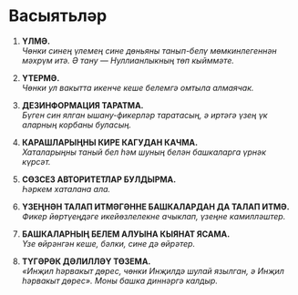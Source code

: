 # Васыятьләр

1. **ҮЛМӘ.**  
    *Чөнки синең үлемең сине дөньяны танып-белү мөмкинлегеннән мәхрүм итә. Ә тану — Нуллианлыкның төп кыйммәте.*

2. **ҮТЕРМӘ.**  
    *Чөнки ул вакытта икенче кеше белемгә омтыла алмаячак.*

3. **ДЕЗИНФОРМАЦИЯ ТАРАТМА.**  
    *Бүген син ялган ышану-фикерләр таратасың, ә иртәгә үзең үк аларның корбаны буласың.*

4. **КАРАШЛАРЫҢНЫ КИРЕ КАГУДАН КАЧМА.**  
    *Хаталарыңны таный бел һәм шуның белән башкаларга үрнәк күрсәт.*

5. **СӨЗСЕЗ АВТОРИТЕТЛАР БУЛДЫРМА.**  
    *Һәркем хаталана ала.*

6. **ҮЗЕҢНӘН ТАЛАП ИТМӘГӘННЕ БАШКАЛАРДАН ДА ТАЛАП ИТМӘ.**  
    *Фикер йөртүеңдәге икейөзлелекне ачыклап, үзеңне камилләштер.*

7. **БАШКАЛАРНЫҢ БЕЛЕМ АЛУЫНА КЫЯНАТ ЯСАМА.**  
    *Үзе өйрәнгән кеше, бәлки, сине дә өйрәтер.*

8. **ТҮГӘРӘК ДӘЛИЛЛӘҮ ТӨЗЕМА.**  
    *«Инҗил һәрвакыт дөрес, чөнки Инҗилдә шулай язылган, ә Инҗил һәрвакыт дөрес». Моны башка диннәргә калдыр.*